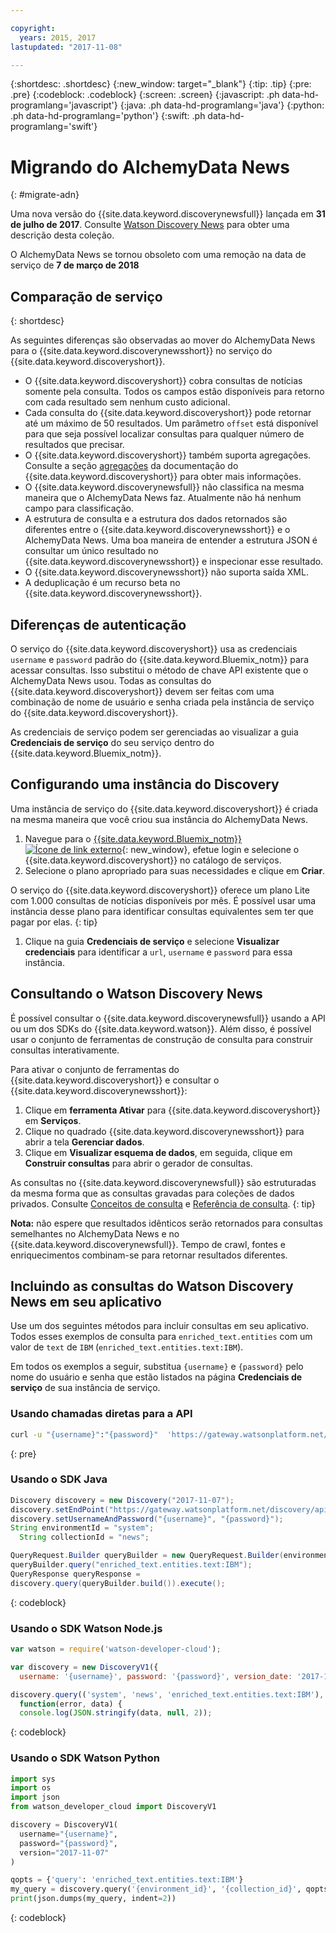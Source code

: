 ```yaml
---

copyright:
  years: 2015, 2017
lastupdated: "2017-11-08"

---
```


{:shortdesc: .shortdesc}
{:new_window: target="_blank"}
{:tip: .tip}
{:pre: .pre}
{:codeblock: .codeblock}
{:screen: .screen}
{:javascript: .ph data-hd-programlang='javascript'}
{:java: .ph data-hd-programlang='java'}
{:python: .ph data-hd-programlang='python'}
{:swift: .ph data-hd-programlang='swift'}

# Migrando do AlchemyData News
{: #migrate-adn}

Uma nova versão do {{site.data.keyword.discoverynewsfull}} lançada em **31 de julho de 2017**. Consulte [Watson Discovery News](/docs/services/discovery/watson-discovery-news.html) para obter uma descrição desta coleção.

O AlchemyData News se tornou obsoleto com uma remoção na data de serviço de **7 de março de 2018**

## Comparação de serviço
{: shortdesc}

As seguintes diferenças são observadas ao mover do AlchemyData News para o {{site.data.keyword.discoverynewsshort}} no serviço do {{site.data.keyword.discoveryshort}}.

- O {{site.data.keyword.discoveryshort}} cobra consultas de notícias somente pela consulta. Todos os campos estão disponíveis para retorno com cada resultado sem nenhum custo adicional.
- Cada consulta do {{site.data.keyword.discoveryshort}} pode retornar até um máximo de 50 resultados. Um parâmetro `offset` está disponível para que seja possível localizar consultas para qualquer número de resultados que precisar.
- O {{site.data.keyword.discoveryshort}} também suporta agregações. Consulte a seção [agregações](/docs/services/discovery/query-reference.html#aggregations) da documentação do {{site.data.keyword.discoveryshort}} para obter mais informações.
- O {{site.data.keyword.discoverynewsfull}} não classifica na mesma maneira que o AlchemyData News faz. Atualmente não há nenhum campo para classificação.
- A estrutura de consulta e a estrutura dos dados retornados são diferentes entre o {{site.data.keyword.discoverynewsshort}} e o AlchemyData News. Uma boa maneira de entender a estrutura JSON é consultar um único resultado no {{site.data.keyword.discoverynewsshort}} e inspecionar esse resultado.
- O {{site.data.keyword.discoverynewsshort}} não suporta saída XML.
- A deduplicação é um recurso beta no {{site.data.keyword.discoverynewsshort}}.

## Diferenças de autenticação

O serviço do {{site.data.keyword.discoveryshort}} usa as credenciais `username` e `password` padrão do {{site.data.keyword.Bluemix_notm}} para acessar consultas. Isso substitui o método de chave API existente que o AlchemyData News usou. Todas as consultas do {{site.data.keyword.discoveryshort}} devem ser feitas com uma combinação de nome de usuário e senha criada pela instância de serviço do {{site.data.keyword.discoveryshort}}.

As credenciais de serviço podem ser gerenciadas ao visualizar a guia **Credenciais de serviço** do seu serviço dentro do {{site.data.keyword.Bluemix_notm}}.

## Configurando uma instância do Discovery

Uma instância de serviço do {{site.data.keyword.discoveryshort}} é criada na mesma maneira que você criou sua instância do AlchemyData News.

1. Navegue para o [{{site.data.keyword.Bluemix_notm}} ![Ícone de link externo](../../icons/launch-glyph.svg "Ícone de link externo")](https://console.ng.bluemix.net/catalog/services/discovery/){: new_window}, efetue login e selecione o {{site.data.keyword.discoveryshort}} no catálogo de serviços.
1. Selecione o plano apropriado para suas necessidades e clique em **Criar**.

  O serviço do {{site.data.keyword.discoveryshort}} oferece um plano Lite com 1.000 consultas de notícias disponíveis por mês. É possível usar uma instância desse plano para identificar consultas equivalentes sem ter que pagar por elas.
  {: tip}

1. Clique na guia **Credenciais de serviço** e selecione **Visualizar credenciais** para identificar a `url`, `username` e `password` para essa instância.

## Consultando o Watson Discovery News

É possível consultar o {{site.data.keyword.discoverynewsfull}} usando a API ou um dos SDKs do {{site.data.keyword.watson}}. Além disso, é possível usar o conjunto de ferramentas de construção de consulta para construir consultas interativamente.

Para ativar o conjunto de ferramentas do {{site.data.keyword.discoveryshort}} e consultar o {{site.data.keyword.discoverynewsshort}}:

1. Clique em **ferramenta Ativar** para {{site.data.keyword.discoveryshort}} em **Serviços**.
1. Clique no quadrado {{site.data.keyword.discoverynewsshort}} para abrir a tela **Gerenciar dados**.
1. Clique em **Visualizar esquema de dados**, em seguida, clique em **Construir consultas** para abrir o gerador de consultas.

  As consultas no {{site.data.keyword.discoverynewsfull}} são estruturadas da mesma forma que as consultas gravadas para coleções de dados privados. Consulte [Conceitos de consulta](/docs/services/discovery/using.html) e [Referência de consulta](/docs/services/discovery/query-reference.html).
  {: tip}

**Nota:** não espere que resultados idênticos serão retornados para consultas semelhantes no AlchemyData News e no {{site.data.keyword.discoverynewsfull}}. Tempo de crawl, fontes e enriquecimentos combinam-se para retornar resultados diferentes.

## Incluindo as consultas do Watson Discovery News em seu aplicativo

Use um dos seguintes métodos para incluir consultas em seu aplicativo. Todos esses exemplos de consulta para `enriched_text.entities` com um valor de `text` de `IBM` (`enriched_text.entities.text:IBM`).

Em todos os exemplos a seguir, substitua `{username}` e `{password}` pelo nome do usuário e senha que estão listados na página **Credenciais de serviço** de sua instância de serviço.

### Usando chamadas diretas para a API

```bash
curl -u "{username}":"{password}"  'https://gateway.watsonplatform.net/discovery/api/v1/environments/system/collections/news/query?version=2017-11-07&query=enriched_text.entities.text:IBM'
```
{: pre}

### Usando o SDK Java

```java
Discovery discovery = new Discovery("2017-11-07");
discovery.setEndPoint("https://gateway.watsonplatform.net/discovery/api/v1");
discovery.setUsernameAndPassword("{username}", "{password}");
String environmentId = "system";
  String collectionId = "news";

QueryRequest.Builder queryBuilder = new QueryRequest.Builder(environmentId,collectionId);
queryBuilder.query("enriched_text.entities.text:IBM");
QueryResponse queryResponse =
discovery.query(queryBuilder.build()).execute();
```
{: codeblock}

### Usando o SDK Watson Node.js

```javascript
var watson = require('watson-developer-cloud');

var discovery = new DiscoveryV1({  
  username: '{username}', password: '{password}', version_date: '2017-11-07' });  

discovery.query(('system', 'news', 'enriched_text.entities.text:IBM'),
  function(error, data) {  
  console.log(JSON.stringify(data, null, 2));  
```
{: codeblock}

### Usando o SDK Watson Python

```python
import sys
import os
import json
from watson_developer_cloud import DiscoveryV1

discovery = DiscoveryV1(
  username="{username}",
  password="{password}",
  version="2017-11-07"
)

qopts = {'query': 'enriched_text.entities.text:IBM'}
my_query = discovery.query('{environment_id}', '{collection_id}', qopts)
print(json.dumps(my_query, indent=2))
```
{: codeblock}
